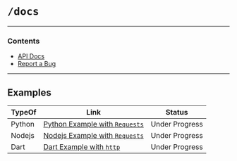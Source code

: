 # `/docs`
---
### Contents
- [API Docs](https://github.com/Xoniaapp/Server/blob/main/docs/api-docs/endpoints-api.md)
- [Report a Bug](https://github.com/Xoniaapp/Server/issues)

---
## Examples


| TypeOf   | Link                                                                                                             |    Status        |
|----------|------------------------------------------------------------------------------------------------------------------|----------------- |
| Python   | [Python Example with `Requests`](https://github.com/Xoniaapp/Server/blob/main/docs/api-docs/examples/python.md)  |  Under Progress  |
| Nodejs   | [Nodejs Example with `Requests`](https://github.com/Xoniaapp/Server/blob/main/docs/api-docs/examples/node-js.md) |  Under Progress  |
| Dart     | [Dart Example with `http`](https://github.com/Xoniaapp/Server/blob/main/docs/api-docs/examples/dart.md)          |  Under Progress  |

